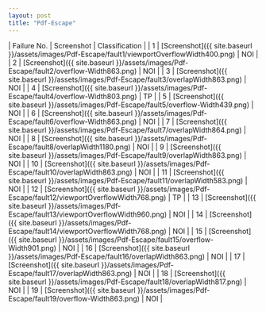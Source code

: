 ```yaml
---
layout: post
title: "Pdf-Escape"
---
```

| Failure No. | Screenshot | Classification |
| 1 | [Screenshot]({{ site.baseurl }}/assets/images/Pdf-Escape/fault1/viewportOverflowWidth400.png) | NOI |
| 2 | [Screenshot]({{ site.baseurl }}/assets/images/Pdf-Escape/fault2/overflow-Width863.png) | NOI |
| 3 | [Screenshot]({{ site.baseurl }}/assets/images/Pdf-Escape/fault3/overlapWidth863.png) | NOI |
| 4 | [Screenshot]({{ site.baseurl }}/assets/images/Pdf-Escape/fault4/overflow-Width803.png) | TP |
| 5 | [Screenshot]({{ site.baseurl }}/assets/images/Pdf-Escape/fault5/overflow-Width439.png) | NOI |
| 6 | [Screenshot]({{ site.baseurl }}/assets/images/Pdf-Escape/fault6/overflow-Width863.png) | NOI |
| 7 | [Screenshot]({{ site.baseurl }}/assets/images/Pdf-Escape/fault7/overlapWidth864.png) | NOI |
| 8 | [Screenshot]({{ site.baseurl }}/assets/images/Pdf-Escape/fault8/overlapWidth1180.png) | NOI |
| 9 | [Screenshot]({{ site.baseurl }}/assets/images/Pdf-Escape/fault9/overlapWidth863.png) | NOI |
| 10 | [Screenshot]({{ site.baseurl }}/assets/images/Pdf-Escape/fault10/overlapWidth863.png) | NOI |
| 11 | [Screenshot]({{ site.baseurl }}/assets/images/Pdf-Escape/fault11/overlapWidth583.png) | NOI |
| 12 | [Screenshot]({{ site.baseurl }}/assets/images/Pdf-Escape/fault12/viewportOverflowWidth768.png) | TP |
| 13 | [Screenshot]({{ site.baseurl }}/assets/images/Pdf-Escape/fault13/viewportOverflowWidth960.png) | NOI |
| 14 | [Screenshot]({{ site.baseurl }}/assets/images/Pdf-Escape/fault14/viewportOverflowWidth768.png) | NOI |
| 15 | [Screenshot]({{ site.baseurl }}/assets/images/Pdf-Escape/fault15/overflow-Width901.png) | NOI |
| 16 | [Screenshot]({{ site.baseurl }}/assets/images/Pdf-Escape/fault16/overlapWidth863.png) | NOI |
| 17 | [Screenshot]({{ site.baseurl }}/assets/images/Pdf-Escape/fault17/overlapWidth863.png) | NOI |
| 18 | [Screenshot]({{ site.baseurl }}/assets/images/Pdf-Escape/fault18/overlapWidth817.png) | NOI |
| 19 | [Screenshot]({{ site.baseurl }}/assets/images/Pdf-Escape/fault19/overflow-Width863.png) | NOI |
